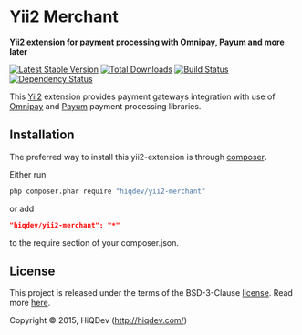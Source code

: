 Yii2 Merchant
=============

**Yii2 extension for payment processing with Omnipay, Payum and more later**

[![Latest Stable Version](https://poser.pugx.org/hiqdev/yii2-merchant/v/stable)](//packagist.org/packages/hiqdev/yii2-merchant)
[![Total Downloads](https://poser.pugx.org/hiqdev/yii2-merchant/downloads)](//packagist.org/packages/hiqdev/yii2-merchant)
[![Build Status](https://img.shields.io/travis/hiqdev/yii2-merchant.svg)](http://travis-ci.org/hiqdev/yii2-merchant)
[![Dependency Status](https://www.versioneye.com/php/hiqdev:yii2-merchant/dev-master/badge.svg)](https://www.versioneye.com/php/hiqdev:yii2-merchant/dev-master)

This [Yii2](http://yiiframework.com/) extension provides payment gateways integration with use of
[Omnipay](http://omnipay.thephpleague.com/) and [Payum](http://payum.org/) payment processing libraries.

## Installation

The preferred way to install this yii2-extension is through [composer](http://getcomposer.org/download/).

Either run

```sh
php composer.phar require "hiqdev/yii2-merchant"
```

or add

```json
"hiqdev/yii2-merchant": "*"
```

to the require section of your composer.json.

## License

This project is released under the terms of the BSD-3-Clause [license](LICENSE).
Read more [here](http://choosealicense.com/licenses/bsd-3-clause).

Copyright © 2015, HiQDev (http://hiqdev.com/)
